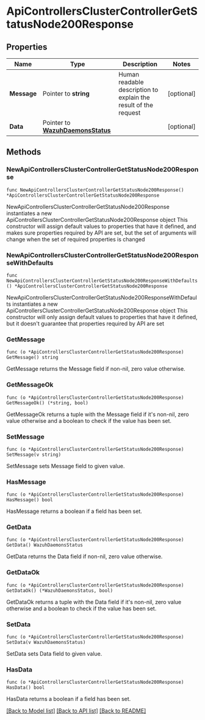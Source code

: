 # ApiControllersClusterControllerGetStatusNode200Response

## Properties

Name | Type | Description | Notes
------------ | ------------- | ------------- | -------------
**Message** | Pointer to **string** | Human readable description to explain the result of the request | [optional] 
**Data** | Pointer to [**WazuhDaemonsStatus**](WazuhDaemonsStatus.md) |  | [optional] 

## Methods

### NewApiControllersClusterControllerGetStatusNode200Response

`func NewApiControllersClusterControllerGetStatusNode200Response() *ApiControllersClusterControllerGetStatusNode200Response`

NewApiControllersClusterControllerGetStatusNode200Response instantiates a new ApiControllersClusterControllerGetStatusNode200Response object
This constructor will assign default values to properties that have it defined,
and makes sure properties required by API are set, but the set of arguments
will change when the set of required properties is changed

### NewApiControllersClusterControllerGetStatusNode200ResponseWithDefaults

`func NewApiControllersClusterControllerGetStatusNode200ResponseWithDefaults() *ApiControllersClusterControllerGetStatusNode200Response`

NewApiControllersClusterControllerGetStatusNode200ResponseWithDefaults instantiates a new ApiControllersClusterControllerGetStatusNode200Response object
This constructor will only assign default values to properties that have it defined,
but it doesn't guarantee that properties required by API are set

### GetMessage

`func (o *ApiControllersClusterControllerGetStatusNode200Response) GetMessage() string`

GetMessage returns the Message field if non-nil, zero value otherwise.

### GetMessageOk

`func (o *ApiControllersClusterControllerGetStatusNode200Response) GetMessageOk() (*string, bool)`

GetMessageOk returns a tuple with the Message field if it's non-nil, zero value otherwise
and a boolean to check if the value has been set.

### SetMessage

`func (o *ApiControllersClusterControllerGetStatusNode200Response) SetMessage(v string)`

SetMessage sets Message field to given value.

### HasMessage

`func (o *ApiControllersClusterControllerGetStatusNode200Response) HasMessage() bool`

HasMessage returns a boolean if a field has been set.

### GetData

`func (o *ApiControllersClusterControllerGetStatusNode200Response) GetData() WazuhDaemonsStatus`

GetData returns the Data field if non-nil, zero value otherwise.

### GetDataOk

`func (o *ApiControllersClusterControllerGetStatusNode200Response) GetDataOk() (*WazuhDaemonsStatus, bool)`

GetDataOk returns a tuple with the Data field if it's non-nil, zero value otherwise
and a boolean to check if the value has been set.

### SetData

`func (o *ApiControllersClusterControllerGetStatusNode200Response) SetData(v WazuhDaemonsStatus)`

SetData sets Data field to given value.

### HasData

`func (o *ApiControllersClusterControllerGetStatusNode200Response) HasData() bool`

HasData returns a boolean if a field has been set.


[[Back to Model list]](../README.md#documentation-for-models) [[Back to API list]](../README.md#documentation-for-api-endpoints) [[Back to README]](../README.md)


